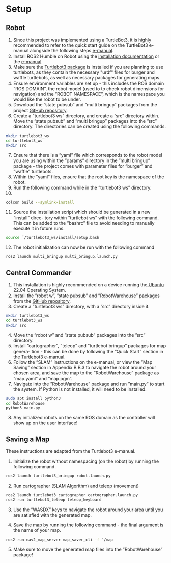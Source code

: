 # Setup
## Robot
1. Since this project was implemented using a TurtleBot3, it is highly recommended
to refer to the quick start guide on the TurtleBot3 e-manual alongside the following
steps [e-manual](https://emanual.robotis.com/docs/en/platform/turtlebot3/overview/).
2. Install ROS2 Humble on Robot using the [installation documentation](https://emanual.robotis.com/docs/en/platform/turtlebot3/overview/) or the [e-manual](https://emanual.robotis.com/docs/en/platform/turtlebot3/overview/)
3. Make sure the [Turtlebot3 package](https://github.com/ROBOTIS-GIT/turtlebot3) is installed if you are
planning to use turtlebots, as they contain the necessary "urdf" files for burger and
waffle turtlebots, as well as necessary packages for generating maps.
4. Ensure environment variables are set up - this includes the ROS domain ”ROS DOMAIN”,
the robot model (used to to check robot dimensions for navigation) and the
”ROBOT NAMESPACE”, which is the namespace you would like the robot to be
under.
5. Download the ”state pubsub” and ”multi bringup” packages from the project
[GitHub repository](https://github.com/marguhrita/RobotWarehousePackages).
6. Create a ”turtlebot3 ws” directory, and create a ”src” directory within. Move
the ”state pubsub” and ”multi bringup” packages into the ”src” directory. The
directories can be created using the following commands.
```bash
mkdir turtlebot3_ws
cd turtlebot3_ws
mkdir src
```
7. Ensure that there is a ”yaml” file which corresponds to the robot model you are
using within the ”params” directory in the ”multi bringup” package - the project
comes with parameter files for ”burger” and ”waffle” turtlebots.
8. Within the ”yaml” files, ensure that the root key is the namespace of the robot.
9. Run the following command while in the ”turtlebot3 ws” directory.
10. 
```bash
colcon build --symlink-install
```

11. Source the installation script which should be generated in a new ”install” direc-
tory within ”turtlebot ws” with the following command. This can be added to the
”bashrc” file to avoid needing to manually execute it in future runs.

```bash
source ˜/turtlebot3_ws/install/setup.bash
```

12. The robot initialization can now be run with the following command
```bash
ros2 launch multi_bringup multi_bringup.launch.py
```

## Central Commander
1. This installation is highly recommended on a device running the[ Ubuntu](file:///C:/Users/Alastair/Downloads/Robot_Warehouse_Report-4.pdf#cite.ubuntu-website) 22.04
Operating System.
2. Install the ”robot w”, ”state pubsub” and ”RobotWarehouse” packages from the
[GitHub repository](file:///C:/Users/Alastair/Downloads/Robot_Warehouse_Report-4.pdf#cite.robotwarehouse-github).
3. Create a ”turtlebot3 ws” directory, with a ”src” directory inside it.

```bash
mkdir turtlebot3_ws
cd turtlebot3_ws
mkdir src
```

4. Move the ”robot w” and ”state pubsub” packages into the ”src” directory.
5. Install ”cartographer”, ”teleop” and ”turtlebot bringup” packages for map genera-
tion - this can be done by following the ”Quick Start” section in the [Turtlebot3 e-manual](file:///C:/Users/Alastair/Downloads/Robot_Warehouse_Report-4.pdf#cite.turtlebot3_emanual).
6. Follow the ”SLAM” instructions on the e-manual, or view the ”Map Saving”
section in Appendix B B.3 to navigate the robot around your chosen area, and
save the map to the ”RobotWarehouse” package as ”map.yaml” and ”map.pgm”.
7. Navigate into the ”RobotWarehouse” package and run ”main.py” to start the system. If Python is not installed, it will need to be installed.

```bash
sudo apt install python3
cd RobotWarehouse
python3 main.py
```

8. Any initialized robots on the same ROS domain as the controller will show up on
the user interface!

## Saving a Map
These instructions are adapted from the Turtlebot3 e-manual.
1. Initialize the robot without namespacing (on the robot) by running the following command.
```bash
ros2 launch turtlebot3_bringup robot.launch.py
```

2. Run cartographer (SLAM Algorithm) and teleop (movement)
```bash
ros2 launch turtlebot3_cartographer cartographer.launch.py
ros2 run turtlebot3_teleop teleop_keyboard
```

3. Use the ”WASDX” keys to navigate the robot around your area until you are
satisfied with the generated map.

4. Save the map by running the following command - the final argument is the name
of your map.
```bash
ros2 run nav2_map_server map_saver_cli -f ˜/map
```

5. Make sure to move the generated map files into the ”RobotWarehouse” package!
